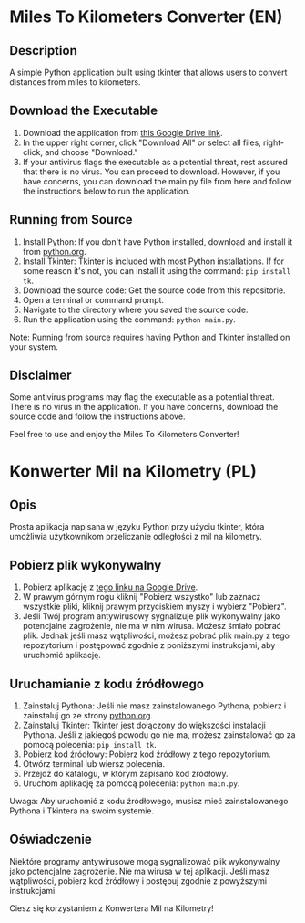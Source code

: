 # Miles To Kilometers Converter (EN)

## Description
A simple Python application built using tkinter that allows users to convert distances from miles to kilometers.

## Download the Executable
1. Download the application from [this Google Drive link](https://drive.google.com/drive/folders/1jhrsT3sMi9cXSAMidDCqYHjMsvG9iRdG?usp=sharing).
2. In the upper right corner, click "Download All" or select all files, right-click, and choose "Download."
3. If your antivirus flags the executable as a potential threat, rest assured that there is no virus. You can proceed to download. However, if you have concerns, you can download the main.py file from here and follow the instructions below to run the application.

## Running from Source
1. Install Python: If you don't have Python installed, download and install it from [python.org](https://www.python.org/).
2. Install Tkinter: Tkinter is included with most Python installations. If for some reason it's not, you can install it using the command: `pip install tk`.
3. Download the source code: Get the source code from this repositorie.
4. Open a terminal or command prompt.
5. Navigate to the directory where you saved the source code.
6. Run the application using the command: `python main.py`.

Note: Running from source requires having Python and Tkinter installed on your system.

## Disclaimer
Some antivirus programs may flag the executable as a potential threat. There is no virus in the application. If you have concerns, download the source code and follow the instructions above.

Feel free to use and enjoy the Miles To Kilometers Converter!

# Konwerter Mil na Kilometry (PL)

## Opis
Prosta aplikacja napisana w języku Python przy użyciu tkinter, która umożliwia użytkownikom przeliczanie odległości z mil na kilometry.

## Pobierz plik wykonywalny
1. Pobierz aplikację z [tego linku na Google Drive](https://drive.google.com/drive/folders/1jhrsT3sMi9cXSAMidDCqYHjMsvG9iRdG?usp=sharing).
2. W prawym górnym rogu kliknij "Pobierz wszystko" lub zaznacz wszystkie pliki, kliknij prawym przyciskiem myszy i wybierz "Pobierz".
3. Jeśli Twój program antywirusowy sygnalizuje plik wykonywalny jako potencjalne zagrożenie, nie ma w nim wirusa. Możesz śmiało pobrać plik. Jednak jeśli masz wątpliwości, możesz pobrać plik main.py z tego repozytorium i postępować zgodnie z poniższymi instrukcjami, aby uruchomić aplikację.

## Uruchamianie z kodu źródłowego
1. Zainstaluj Pythona: Jeśli nie masz zainstalowanego Pythona, pobierz i zainstaluj go ze strony [python.org](https://www.python.org/).
2. Zainstaluj Tkinter: Tkinter jest dołączony do większości instalacji Pythona. Jeśli z jakiegoś powodu go nie ma, możesz zainstalować go za pomocą polecenia: `pip install tk`.
3. Pobierz kod źródłowy: Pobierz kod źródłowy z tego repozytorium.
4. Otwórz terminal lub wiersz polecenia.
5. Przejdź do katalogu, w którym zapisano kod źródłowy.
6. Uruchom aplikację za pomocą polecenia: `python main.py`.

Uwaga: Aby uruchomić z kodu źródłowego, musisz mieć zainstalowanego Pythona i Tkintera na swoim systemie.

## Oświadczenie
Niektóre programy antywirusowe mogą sygnalizować plik wykonywalny jako potencjalne zagrożenie. Nie ma wirusa w tej aplikacji. Jeśli masz wątpliwości, pobierz kod źródłowy i postępuj zgodnie z powyższymi instrukcjami.

Ciesz się korzystaniem z Konwertera Mil na Kilometry!
